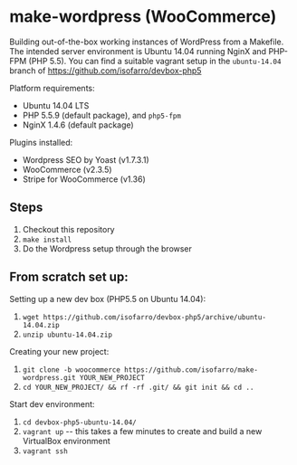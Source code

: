 make-wordpress (WooCommerce)
============================

Building out-of-the-box working instances of WordPress from a Makefile. The intended server environment is Ubuntu 14.04 running NginX and PHP-FPM (PHP 5.5). You can find a suitable vagrant setup in the `ubuntu-14.04` branch of https://github.com/isofarro/devbox-php5

Platform requirements:

* Ubuntu 14.04 LTS
* PHP 5.5.9 (default package), and `php5-fpm`
* NginX 1.4.6 (default package)

Plugins installed:

* Wordpress SEO by Yoast (v1.7.3.1)
* WooCommerce (v2.3.5)
* Stripe for WooCommerce (v1.36)

Steps
-----

1. Checkout this repository
2. `make install`
3. Do the Wordpress setup through the browser



From scratch set up:
--------------------

Setting up a new dev box (PHP5.5 on Ubuntu 14.04):

1. `wget https://github.com/isofarro/devbox-php5/archive/ubuntu-14.04.zip`
2. `unzip ubuntu-14.04.zip`

Creating your new project:

1. `git clone -b woocommerce https://github.com/isofarro/make-wordpress.git YOUR_NEW_PROJECT`
2. `cd YOUR_NEW_PROJECT/ && rf -rf .git/ && git init && cd ..`

Start dev environment:

1. `cd devbox-php5-ubuntu-14.04/`
2. `vagrant up` -- this takes a few minutes to create and build a new VirtualBox environment
3. `vagrant ssh`

